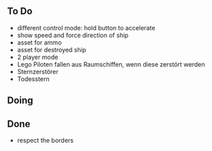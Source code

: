 ## To Do

- different control mode: hold button to accelerate
- show speed and force direction of ship
- asset for ammo
- asset for destroyed ship
- 2 player mode
- Lego Piloten fallen aus Raumschiffen, wenn diese zerstört werden
- Sternzerstörer
- Todesstern

## Doing


## Done

- respect the borders
